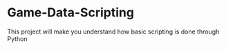 # Game-Data-Scripting
This project will make you understand how basic scripting is done through Python
